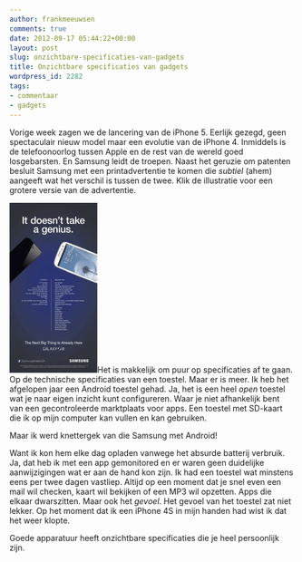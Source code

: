 ```yaml
---
author: frankmeeuwsen
comments: true
date: 2012-09-17 05:44:22+00:00
layout: post
slug: onzichtbare-specificaties-van-gadgets
title: Onzichtbare specificaties van gadgets
wordpress_id: 2282
tags:
- commentaar
- gadgets
---
```


Vorige week zagen we de lancering van de iPhone 5. Eerlijk gezegd, geen spectaculair nieuw model maar een evolutie van de iPhone 4. Inmiddels is de telefoonoorlog tussen Apple en de rest van de wereld goed losgebarsten. En Samsung leidt de troepen. Naast het geruzie om patenten besluit Samsung met een printadvertentie te komen die _subtiel_ (ahem) aangeeft wat het verschil is tussen de twee. Klik de illustratie voor een grotere versie van de advertentie.





[![](../images/uploadimages/Samsungad-640x1236-155x300.jpeg)](../images/uploadimages/Samsungad-640x1236.jpeg)Het is makkelijk om puur op specificaties af te gaan. Op de technische specificaties van een toestel. Maar er is meer. Ik heb het afgelopen jaar een Android toestel gehad. Ja, het is een heel _open_ toestel wat je naar eigen inzicht kunt configureren. Waar je niet afhankelijk bent van een gecontroleerde marktplaats voor apps. Een toestel met SD-kaart die ik op mijn computer kan vullen en kan gebruiken.





Maar ik werd knettergek van die Samsung met Android!





Want ik kon hem elke dag opladen vanwege het absurde batterij verbruik. Ja, dat heb ik met een app gemonitored en er waren geen duidelijke aanwijzigingen wat er aan de hand kon zijn. Ik had een toestel wat minstens eens per twee dagen vastliep. Altijd op een moment dat je snel even een mail wil checken, kaart wil bekijken of een MP3 wil opzetten. Apps die elkaar dwarszitten. 
Maar ook het _gevoel_. Het gevoel van het toestel zat niet lekker. Op het moment dat ik een iPhone 4S in mijn handen had wist ik dat het weer klopte.





Goede apparatuur heeft onzichtbare specificaties die je heel persoonlijk zijn.




